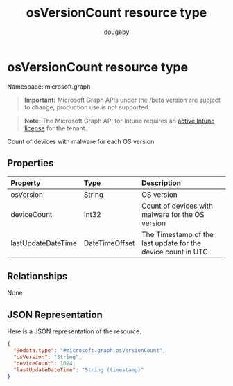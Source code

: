 ﻿---
title: "osVersionCount resource type"
description: "Count of devices with malware for each OS version"
author: "dougeby"
localization_priority: Normal
ms.prod: "intune"
doc_type: resourcePageType
---

# osVersionCount resource type

Namespace: microsoft.graph

> **Important:** Microsoft Graph APIs under the /beta version are subject to change; production use is not supported.

> **Note:** The Microsoft Graph API for Intune requires an [active Intune license](https://go.microsoft.com/fwlink/?linkid=839381) for the tenant.

Count of devices with malware for each OS version

## Properties

| Property           | Type           | Description                                                  |
| :----------------- | :------------- | :----------------------------------------------------------- |
| osVersion          | String         | OS version                                                   |
| deviceCount        | Int32          | Count of devices with malware for the OS version             |
| lastUpdateDateTime | DateTimeOffset | The Timestamp of the last update for the device count in UTC |

## Relationships

None

## JSON Representation

Here is a JSON representation of the resource.

<!-- {
  "blockType": "resource",
  "@odata.type": "microsoft.graph.osVersionCount"
}
-->

```json
{
  "@odata.type": "#microsoft.graph.osVersionCount",
  "osVersion": "String",
  "deviceCount": 1024,
  "lastUpdateDateTime": "String (timestamp)"
}
```
